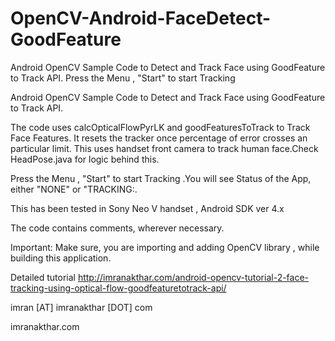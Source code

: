 OpenCV-Android-FaceDetect-GoodFeature
=====================================

Android OpenCV Sample Code to Detect and Track Face using GoodFeature to Track API. Press the Menu , "Start" to start Tracking 

Android OpenCV Sample Code to Detect and Track Face using GoodFeature to Track API.

The code uses calcOpticalFlowPyrLK and goodFeaturesToTrack to Track Face Features. It resets the tracker once percentage of error crosses an particular limit. This uses handset front camera to track human face.Check HeadPose.java for logic behind this.

Press the Menu , "Start" to start Tracking .You will see Status of the App, either "NONE" or "TRACKING:.

This has been tested in Sony Neo V handset , Android SDK ver 4.x

The code contains comments, wherever necessary.

Important: Make sure, you are importing and adding OpenCV library , while building this application.

Detailed tutorial http://imranakthar.com/android-opencv-tutorial-2-face-tracking-using-optical-flow-goodfeaturetotrack-api/


imran [AT] imranakthar [DOT] com

imranakthar.com
